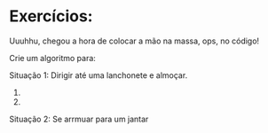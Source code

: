 # **Exercícios:**

Uuuhhu, chegou a hora de colocar a mão na massa, ops, no código!

Crie um algoritmo para:

Situação 1: Dirigir até uma lanchonete e almoçar.

1.
2.

Situação 2: Se arrmuar para um jantar
